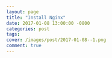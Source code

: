 ```yaml
---
layout: page
title: "Install Nginx"
date: 2017-01-08 13:00:00 -0800
categories: post
tags: 
cover: /images/post/2017-01-08--1.png
comment: true
---
```


